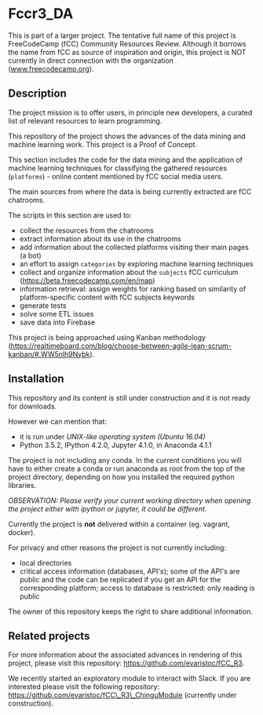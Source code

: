 # Fccr3_DA

This is part of a larger project. The tentative full name of this project is FreeCodeCamp (fCC) Community Resources Review. Although it borrows the name from fCC as source of inspiration and origin, this project is NOT currently in direct connection with the organization (www.freecodecamp.org).

## Description

The project mission is to offer users, in principle new developers, a curated list of relevant resources to learn programming.

This repository of the project shows the advances of the data mining and machine learning work.  This project is a Proof of Concept.

This section includes the code for the data mining and the application of machine learning techniques for classifying the gathered resources (`platforms`) - online content mentioned by fCC social media users.

The main sources from where the data is being currently extracted are fCC chatrooms.

The scripts in this section are used to:
* collect the resources from the chatrooms
* extract information about its use in the chatrooms
* add information about the collected platforms visiting their main pages (a bot)
* an effort to assign `categories` by exploring machine learning techniques
* collect and organize information about the `subjects` fCC curriculum (https://beta.freecodecamp.com/en/map)
* information retrieval: assign weights for ranking based on similarity of platform-specific content with fCC subjects keywords
* generate tests
* solve some ETL issues
* save data into Firebase

This project is being approached using Kanban methodology (https://realtimeboard.com/blog/choose-between-agile-lean-scrum-kanban/#.WW5nlh9Nybk).

## Installation

This repository and its content is still under construction and it is not ready for downloads.

However we can mention that:
* it is run under *UNIX-like operating system (Ubuntu 16.04)*
* Python 3.5.2, IPython 4.2.0, Jupyter 4.1.0, in Anaconda 4.1.1

The project is not including any conda. In the current conditions you will have to either create a conda or run anaconda as root from the top of the project directory, depending on how you installed the required python libraries.

*OBSERVATION: Please verify your current working directory when opening the project either with ipython or jupyter, it could be different.*

Currently the project is **not** delivered within a container (eg. vagrant, docker).

For privacy and other reasons the project is not currently including:
* local directories
* critical access information (databases, API's); some of the API's are public and the code can be replicated if you get an API for the corresponding platform; access to database is restricted: only reading is public

The owner of this repository keeps the right to share additional information.

## Related projects

For more information about the associated advances in rendering of this project, please visit this repository: https://github.com/evaristoc/fCC_R3.


We recently started an exploratory module to interact with Slack. If you are interested please visit the following repository: https://github.com/evaristoc/fCC\_R3\_ChinguModule (currently under construction).
